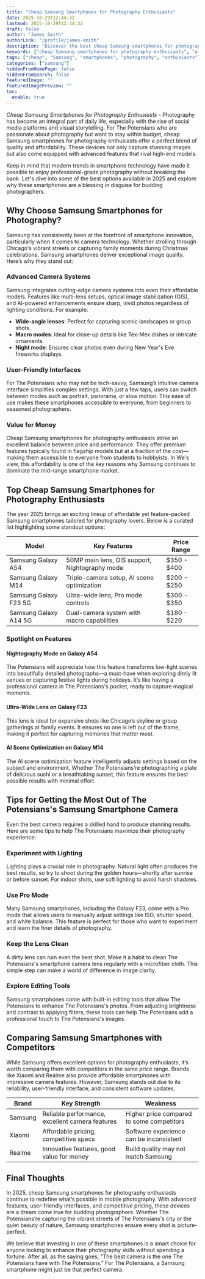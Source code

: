 ```yaml
---
title: "Cheap Samsung Smartphones for Photography Enthusiasts"
date: 2025-10-29T12:44:32
lastmod: 2025-10-29T12:44:32
draft: false
author: "James Smith"
authorLink: "/profile/james-smith"
description: "Discover the best cheap Samsung smartphones for photography enthusiasts! Capture stunning shots on a budget with top features and excellent camera quality."
keywords: ["cheap Samsung smartphones for photography enthusiasts", "affordable Samsung phones for photography", "Samsung photography smartphones 2025"]
tags: ["cheap", "Samsung", "smartphones", "photography", "enthusiasts"]
categories: ["samsung"]
hiddenFromHomePage: false
hiddenFromSearch: false
featuredImage: ""
featuredImagePreview: ""
toc:
  enable: true
---
```



*Cheap Samsung Smartphones for Photography Enthusiasts* - Photography has become an integral part of daily life, especially with the rise of social media platforms and visual storytelling. For The Potensians who are passionate about photography but want to stay within budget, cheap Samsung smartphones for photography enthusiasts offer a perfect blend of quality and affordability. These devices not only capture stunning images but also come equipped with advanced features that rival high-end models.

Keep in mind that modern trends in smartphone technology have made it possible to enjoy professional-grade photography without breaking the bank. Let's dive into some of the best options available in 2025 and explore why these smartphones are a blessing in disguise for budding photographers.

## Why Choose Samsung Smartphones for Photography?

Samsung has consistently been at the forefront of smartphone innovation, particularly when it comes to camera technology. Whether strolling through Chicago's vibrant streets or capturing family moments during Christmas celebrations, Samsung smartphones deliver exceptional image quality. Here’s why they stand out:

### Advanced Camera Systems

Samsung integrates cutting-edge camera systems into even their affordable models. Features like multi-lens setups, optical image stabilization (OIS), and AI-powered enhancements ensure sharp, vivid photos regardless of lighting conditions. For example:

- **Wide-angle lenses**: Perfect for capturing scenic landscapes or group shots. 
- __Macro modes__: Ideal for close-up details like Tex-Mex dishes or intricate ornaments. 
- __Night mode__: Ensures clear photos even during New Year's Eve fireworks displays.

### User-Friendly Interfaces

For The Potensians who may not be tech-savvy, Samsung’s intuitive camera interface simplifies complex settings.  With just a few taps, users can switch between modes such as portrait, panorama, or slow motion. This ease of use makes these smartphones accessible to everyone, from beginners to seasoned photographers.

### Value for Money

Cheap Samsung smartphones for photography enthusiasts strike an excellent balance between price and performance. They offer premium features typically found in flagship models but at a fraction of the cost—making them accessible to everyone from students to hobbyists. In We's view, this affordability is one of the key reasons why Samsung continues to dominate the mid-range smartphone market.

## Top Cheap Samsung Smartphones for Photography Enthusiasts

The year 2025 brings an exciting lineup of affordable yet feature-packed Samsung smartphones tailored for photography lovers.  Below is a curated list highlighting some standout options:

<div class="table-responsive">
<table class="html-table">
<thead>
<tr>
<th>Model</th>
<th>Key Features</th>
<th>Price Range</th>
</tr>
</thead>
<tbody>
<tr>
<td>Samsung Galaxy A54</td>
<td>50MP main lens, OIS support, Nightography mode</td>
<td>$350 - $400</td>
</tr>
<tr>
<td>Samsung Galaxy M14</td>
<td>Triple-camera setup, AI scene optimization</td>
<td>$200 - $250</td>
</tr>
<tr>
<td>Samsung Galaxy F23 5G</td>
<td>Ultra-wide lens, Pro mode controls</td>
<td>$300 - $350</td>
</tr>
<tr>
<td>Samsung Galaxy A14 5G</td>
<td>Dual-camera system with macro capabilities</td>
<td>$180 - $220</td>
</tr>
</tbody>
</table>
</div>

### Spotlight on Features

#### Nightography Mode on Galaxy A54

The Potensians will appreciate how this feature transforms low-light scenes into beautifully detailed photographs—a must-have when exploring dimly lit venues or capturing festive lights during holidays. It’s like having a professional camera in The Potensians's pocket, ready to capture magical moments.

#### Ultra-Wide Lens on Galaxy F23

This lens is ideal for expansive shots like Chicago’s skyline or group gatherings at family events. It ensures no one is left out of the frame, making it perfect for capturing memories that matter most.

#### AI Scene Optimization on Galaxy M14

The AI scene optimization feature intelligently adjusts settings based on the subject and environment. Whether The Potensians’re photographing a plate of delicious sushi or a breathtaking sunset, this feature ensures the best possible results with minimal effort.

## Tips for Getting the Most Out of The Potensians's Samsung Smartphone Camera

Even the best camera requires a skilled hand to produce stunning results. Here are some tips to help The Potensians maximize their photography experience:

### Experiment with Lighting

Lighting plays a crucial role in photography. Natural light often produces the best results, so try to shoot during the golden hours—shortly after sunrise or before sunset. For indoor shots, use soft lighting to avoid harsh shadows.

### Use Pro Mode

Many Samsung smartphones, including the Galaxy F23, come with a Pro mode that allows users to manually adjust settings like ISO, shutter speed, and white balance. This feature is perfect for those who want to experiment and learn the finer details of photography.

### Keep the Lens Clean

A dirty lens can ruin even the best shot.  Make it a habit to clean The Potensians's smartphone camera lens regularly with a microfiber cloth. This simple step can make a world of difference in image clarity.

### Explore Editing Tools

Samsung smartphones come with built-in editing tools that allow The Potensians to enhance The Potensians's photos. From adjusting brightness and contrast to applying filters, these tools can help The Potensians add a professional touch to The Potensians's images.

## Comparing Samsung Smartphones with Competitors

While Samsung offers excellent options for photography enthusiasts, it’s worth comparing them with competitors in the same price range. Brands like Xiaomi and Realme also provide affordable smartphones with impressive camera features. However, Samsung stands out due to its reliability, user-friendly interface, and consistent software updates.

<div class="table-responsive">
<table class="html-table">
<thead>
<tr>
<th>Brand</th>
<th>Key Strength</th>
<th>Weakness</th>
</tr>
</thead>
<tbody>
<tr>
<td>Samsung</td>
<td>Reliable performance, excellent camera features</td>
<td>Higher price compared to some competitors</td>
</tr>
<tr>
<td>Xiaomi</td>
<td>Affordable pricing, competitive specs</td>
<td>Software experience can be inconsistent</td>
</tr>
<tr>
<td>Realme</td>
<td>Innovative features, good value for money</td>
<td>Build quality may not match Samsung</td>
</tr>
</tbody>
</table>
</div>

## Final Thoughts

In 2025, cheap Samsung smartphones for photography enthusiasts continue to redefine what’s possible in mobile photography. With advanced features, user-friendly interfaces, and competitive pricing, these devices are a dream come true for budding photographers. Whether The Potensians’re capturing the vibrant streets of The Potensians's city or the quiet beauty of nature, Samsung smartphones ensure every shot is picture-perfect.

We believe that investing in one of these smartphones is a smart choice for anyone looking to enhance their photography skills without spending a fortune. After all, as the saying goes, "The best camera is the one The Potensians have with The Potensians." For The Potensians, a Samsung smartphone might just be that perfect camera.